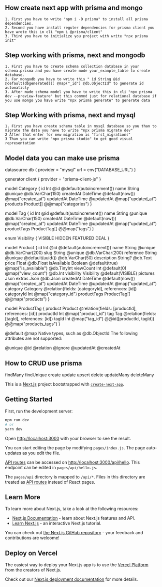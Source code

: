 ## How create next app with prisma and mongo
    1. First you have to write "npm i -D prisma" to install all prisma dependencies.
    2. Second you have install reguler dependencies for prisma client you have wrote this in cli "npm i @prisma/client"
    3. Third you have to initialize you project with write "npx prisma init"

## Step working with prisma, next and mongodb
    1. First you have to create schema collection database in your schema.prisma and you have create mode your_example_table to create database.
    2. For mongodb you have to write this " id String @id @default(dbgenerated()) @map("_id") @db.ObjectId" to generate id automaticly
    3. After made schema model you have to write this in cli "npx prisma dev --preview-feature" but this commnd just for relational database if you use mongo you have write "npx prisma generate" to generate data

## Step Working with prisma, next and mysql
    1. First you have create schema table in mysql database so you than to migrate the data you have to write "npx prisma migrate dev"
    2 After that enter for new migration is "first_migrations"
    3 Than you can write "npx prisma studio" to get good visual representation

## Model data you can make use prisma
datasource db {
  provider = "mysql"
  url      = env("DATABASE_URL")
}

generator client {
  provider = "prisma-client-js"
}

model Category {
  id        Int      @id @default(autoincrement())
  name      String   @unique @db.VarChar(150)
  createdAt DateTime @default(now()) @map("created_at")
  updatedAt DateTime @updatedAt @map("updated_at")
  products Product[]
  @@map("categories")
}

model Tag {
  id        Int      @id @default(autoincrement())
  name      String   @unique @db.VarChar(150)
  createdAt DateTime @default(now()) @map("created_at")
  updatedAt DateTime @updatedAt @map("updated_at")
  productTags ProductTag[]
  @@map("tags")
}

enum Visibility {
  VISIBLE
  HIDDEN
  FEATURED
  DEAL
}

model Product {
  id          Int        @id @default(autoincrement())
  name        String     @unique @db.VarChar(200)
  slug        String     @unique @db.VarChar(200)
  reference   String     @unique @default(uuid()) @db.VarChar(50)
  description String?    @db.Text
  price       Float      @db.Float
  isAvailable Boolean    @default(true) @map("is_available") @db.TinyInt
  viewCount   Int        @default(0) @map("view_count") @db.Int
  visibility  Visibility @default(VISIBLE)
  pictures    Json
  extras      Json       @db.Json
  createdAt   DateTime   @default(now()) @map("created_at")
  updatedAt   DateTime   @updatedAt @map("updated_at")
  category    Category   @relation(fields: [categoryId], references: [id])
  categoryId  Int        @map("category_id")
  productTags ProductTag[]
  @@map("products")
}

model ProductTag {
  product   Product @relation(fields: [productId], references: [id])
  productId Int     @map("product_id")
  tag       Tag     @relation(fields: [tagId], references: [id])
  tagId     Int     @map("tag_id")
  @@id([productId, tagId])
  @@map("products_tags")
}

@default
@map
Native types, such as @db.ObjectId
The following attributes are not supported:

@unique
@id
@relation
@ignore
@updatedAt
@createdAt


## How to CRUD use prisma 

findMany
findUnique
create
update
upsert
delete
updateMany
deleteMany



This is a [Next.js](https://nextjs.org/) project bootstrapped with [`create-next-app`](https://github.com/vercel/next.js/tree/canary/packages/create-next-app).

## Getting Started

First, run the development server:

```bash
npm run dev
# or
yarn dev
```

Open [http://localhost:3000](http://localhost:3000) with your browser to see the result.

You can start editing the page by modifying `pages/index.js`. The page auto-updates as you edit the file.

[API routes](https://nextjs.org/docs/api-routes/introduction) can be accessed on [http://localhost:3000/api/hello](http://localhost:3000/api/hello). This endpoint can be edited in `pages/api/hello.js`.

The `pages/api` directory is mapped to `/api/*`. Files in this directory are treated as [API routes](https://nextjs.org/docs/api-routes/introduction) instead of React pages.

## Learn More

To learn more about Next.js, take a look at the following resources:

- [Next.js Documentation](https://nextjs.org/docs) - learn about Next.js features and API.
- [Learn Next.js](https://nextjs.org/learn) - an interactive Next.js tutorial.

You can check out [the Next.js GitHub repository](https://github.com/vercel/next.js/) - your feedback and contributions are welcome!

## Deploy on Vercel

The easiest way to deploy your Next.js app is to use the [Vercel Platform](https://vercel.com/new?utm_medium=default-template&filter=next.js&utm_source=create-next-app&utm_campaign=create-next-app-readme) from the creators of Next.js.

Check out our [Next.js deployment documentation](https://nextjs.org/docs/deployment) for more details.
